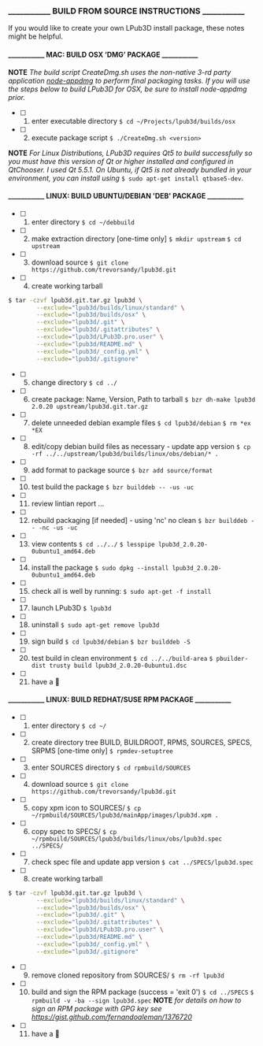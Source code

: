 ### ___________ BUILD FROM SOURCE INSTRUCTIONS  ___________

If you would like to create your own LPub3D install package, these notes might be helpful.

#### ___________ MAC: BUILD OSX ‘DMG’ PACKAGE ___________

**NOTE** *The build script CreateDmg.sh uses the non-native 3-rd party application [node-appdmg][appdmg] to perform final packaging tasks. If you will use the steps below to build LPub3D for OSX, be sure to install node-appdmg prior.*

- [ ] 1. enter executable directory
`$ cd ~/Projects/lpub3d/builds/osx`
- [ ] 2. execute package script
`$ ./CreateDmg.sh <version>`


**NOTE** *For Linux Distributions, LPub3D requires Qt5 to build successfully so you must have this
version of Qt or higher installed and configured in QtChooser. I used Qt 5.5.1. On Ubuntu, if Qt5
is not already bundled in your environment, you can install using* `$ sudo apt-get install qtbase5-dev`.

#### ___________ LINUX: BUILD UBUNTU/DEBIAN 'DEB' PACKAGE ___________

- [ ] 1. enter directory
`$ cd ~/debbuild`
- [ ] 2. make extraction directory [one-time only]
`$ mkdir upstream`
`$ cd upstream`
- [ ] 3. download source
`$ git clone https://github.com/trevorsandy/lpub3d.git`
- [ ] 4. create working tarball
```sh
$ tar -czvf lpub3d.git.tar.gz lpub3d \
        --exclude="lpub3d/builds/linux/standard" \
        --exclude="lpub3d/builds/osx" \
        --exclude="lpub3d/.git" \
        --exclude="lpub3d/.gitattributes" \
        --exclude="lpub3d/LPub3D.pro.user" \
        --exclude="lpub3d/README.md" \
        --exclude="lpub3d/_config.yml" \
        --exclude="lpub3d/.gitignore"
```
- [ ] 5. change directory
`$ cd ../`
- [ ] 6. create package: Name, Version, Path to tarball
`$ bzr dh-make lpub3d 2.0.20 upstream/lpub3d.git.tar.gz`
- [ ] 7. delete unneeded debian example files
`$ cd lpub3d/debian`
`$ rm *ex *EX`
- [ ] 8. edit/copy debian build files as necessary - update app version
`$ cp -rf ../../upstream/lpub3d/builds/linux/obs/debian/* .`
- [ ] 9. add format to package source
`$ bzr add source/format`
- [ ] 10. test build the package
`$ bzr builddeb -- -us -uc`
- [ ] 11. review lintian report
  ...
- [ ] 12. rebuild packaging [if needed] - using 'nc' no clean
`$ bzr builddeb -- -nc -us -uc`
- [ ] 13. view contents
`$ cd ../../`
`$ lesspipe lpub3d_2.0.20-0ubuntu1_amd64.deb`
- [ ] 14. install the package
`$ sudo dpkg --install lpub3d_2.0.20-0ubuntu1_amd64.deb`
- [ ] 15. check all is well by running:
`$ sudo apt-get -f install`
- [ ] 17. launch LPub3D
`$ lpub3d`
- [ ] 18. uninstall
`$ sudo apt-get remove lpub3d`
- [ ] 19. sign build
`$ cd lpub3d/debian`
`$ bzr builddeb -S`
- [ ] 20. test build in clean environment
`$ cd ../../build-area`
`$ pbuilder-dist trusty build lpub3d_2.0.20-0ubuntu1.dsc`
- [ ] 21. have a :beer:


#### ___________ LINUX: BUILD REDHAT/SUSE RPM PACKAGE ___________

- [ ] 1. enter directory
`$ cd ~/`
- [ ] 2. create directory tree BUILD, BUILDROOT, RPMS, SOURCES, SPECS, SRPMS [one-time only]
`$ rpmdev-setuptree`
- [ ] 3. enter SOURCES directory
`$ cd rpmbuild/SOURCES`
- [ ] 4. download source
`$ git clone https://github.com/trevorsandy/lpub3d.git`
- [ ] 5. copy xpm icon to SOURCES/
`$ cp ~/rpmbuild/SOURCES/lpub3d/mainApp/images/lpub3d.xpm .`
- [ ] 6. copy spec to SPECS/
`$ cp ~/rpmbuild/SOURCES/lpub3d/builds/linux/obs/lpub3d.spec ../SPECS/`
- [ ] 7. check spec file and update app version
`$ cat ../SPECS/lpub3d.spec`
- [ ] 8. create working tarball
```sh
$ tar -czvf lpub3d.git.tar.gz lpub3d \
        --exclude="lpub3d/builds/linux/standard" \
        --exclude="lpub3d/builds/osx" \
        --exclude="lpub3d/.git" \
        --exclude="lpub3d/.gitattributes" \
        --exclude="lpub3d/LPub3D.pro.user" \
        --exclude="lpub3d/README.md" \
        --exclude="lpub3d/_config.yml" \
        --exclude="lpub3d/.gitignore"
```
- [ ] 9. remove cloned repository from SOURCES/
`$ rm -rf lpub3d`
- [ ] 10. build and sign the RPM package (success = 'exit 0')
`$ cd ../SPECS`
`$ rpmbuild -v -ba --sign lpub3d.spec`
**NOTE** *for details on how to sign an RPM package with GPG key
 see https://gist.github.com/fernandoaleman/1376720*
- [ ] 11. have a :beer:

[appdmg]: https://github.com/LinusU/node-appdmg
